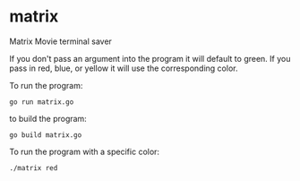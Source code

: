# matrix
Matrix Movie terminal saver

If you don't pass an argument into the program it will default to green. If you pass in red, blue, or yellow it will use the corresponding color.

To run the program:
```
go run matrix.go
```

to build the program:
```
go build matrix.go
```

To run the program with a specific color:
```
./matrix red
```
